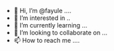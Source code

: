 - 👋 Hi, I’m @fayule ....
- 👀 I’m interested in ..
- 🌱 I’m currently learning ...
- 💞️ I’m looking to collaborate on ...
- 📫 How to reach me ....

<!---
fayule/fayule is a ✨ special ✨ repository because its `README.md` (this file) appears on your GitHub profile.
You can click the Preview link to take a look at your changes.
--->
